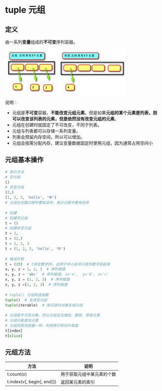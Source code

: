 # tuple 元组

## 定义

由一系列**变量**组成的**不可变**序列容器。

![元组](images/tuple.png)

说明：

- 元组是**不可变**容器，**不能改变元组元素**。但是如果**元组的某个元素是列表，则可以改变该列表的元素，但是依然没有改变元组的元素**。
- 元组在创建时就固定了不可改变，不同于列表。
- 元组与列表都可以存储一系列变量。
- 列表会预留内存空间，所以可以增加。
- 元组会按需分配内存，建议变量数据固定时使用元组，因为通常占用空间小



## 元组基本操作

```python
# 表示方法
# 空元组
()
# 非空元组
(2,)
(1, 2, 3, 'hello', '中')
# 元组在创建过程中要有逗号，表示过程中要有括号

# 创建
# 创建空元组
t = ()
# 创建非空元组
t = 2,
t = (2,)
t = 1, 2, 3
t = (1, 2, 3, 'hello', '中')

# 错误示例
t = (20)  # t绑定数字20，此例子中小括号只是将数字括起来
x, y, z = 1, 2, 3  # 序列赋值
x, y, z = 'abc'  # 序列赋值, x='a',  y='b', z='c'
x, y, z = (1, 2, 3)  # 序列赋值
x, y, z =[1, 2, 3]  # 序列赋值

# tuple() 元组构造函数
tuple()  # 生成空元组
tuple(iterable)  # 用可迭代对象生成元组

# 元组是不可变对象，所以元组无法增加、删除、修改元素
# 元组只能查找元素
# 元组同其他容器一样，利用索引和切片取值
t[index]
t[slice]
```



## 元组方法

| 方法                       | 说明                       |
| -------------------------- | -------------------------- |
| t.count(x)                 | 用于获取元组中某元素的个数 |
| t.index(v[, begin[, end]]) | 返回某元素的索引           |

